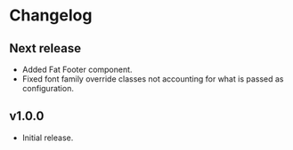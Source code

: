 # Changelog

## Next release

- Added Fat Footer component.
- Fixed font family override classes not accounting for what is passed as configuration.

## v1.0.0

- Initial release.
